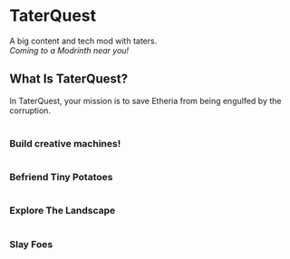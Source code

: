 # TaterQuest
A big content and tech mod with taters.<br>
*Coming to a Modrinth near you!*

## What Is TaterQuest?
In TaterQuest, your mission is to save Etheria from being engulfed by the corruption.<br><br>
### Build creative machines!
![]()
### Befriend Tiny Potatoes
![]()
### Explore The Landscape
![]()
### Slay Foes
![]()
